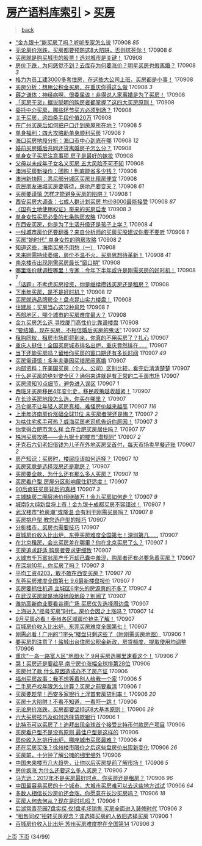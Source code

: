 [房产语料库索引](../../README.md)  > [买房](买房.md)
====
> [back](../README.md)

- [“金九银十”能买房了吗？听听专家怎么说](http://jkwz.applinzi.com/ittc/7010985182583325712.html#%E2%80%9C%E9%87%91%E4%B9%9D%E9%93%B6%E5%8D%81%E2%80%9D%E8%83%BD%E4%B9%B0%E6%88%BF%E4%BA%86%E5%90%97%EF%BC%9F%E5%90%AC%E5%90%AC%E4%B8%93%E5%AE%B6%E6%80%8E%E4%B9%88%E8%AF%B4) 170908 *85* 
- [无论房价涨跌，买房都要预防这8大陷阱，否则坑死你！](http://jkwz.applinzi.com/ittc/7010978306340684817.html#%E6%97%A0%E8%AE%BA%E6%88%BF%E4%BB%B7%E6%B6%A8%E8%B7%8C%EF%BC%8C%E4%B9%B0%E6%88%BF%E9%83%BD%E8%A6%81%E9%A2%84%E9%98%B2%E8%BF%998%E5%A4%A7%E9%99%B7%E9%98%B1%EF%BC%8C%E5%90%A6%E5%88%99%E5%9D%91%E6%AD%BB%E4%BD%A0%EF%BC%81) 170908 *6* 
- [买房就是购买城市的股票！选对城市是关键！](http://jkwz.applinzi.com/ittc/7010976262703809552.html#%E4%B9%B0%E6%88%BF%E5%B0%B1%E6%98%AF%E8%B4%AD%E4%B9%B0%E5%9F%8E%E5%B8%82%E7%9A%84%E8%82%A1%E7%A5%A8%EF%BC%81%E9%80%89%E5%AF%B9%E5%9F%8E%E5%B8%82%E6%98%AF%E5%85%B3%E9%94%AE%EF%BC%81) 170908  
- [房价下跌，为何感觉不到？去库存为何要涨价？明星买房也假离婚？](http://jkwz.applinzi.com/ittc/7010972763853161488.html#%E6%88%BF%E4%BB%B7%E4%B8%8B%E8%B7%8C%EF%BC%8C%E4%B8%BA%E4%BD%95%E6%84%9F%E8%A7%89%E4%B8%8D%E5%88%B0%EF%BC%9F%E5%8E%BB%E5%BA%93%E5%AD%98%E4%B8%BA%E4%BD%95%E8%A6%81%E6%B6%A8%E4%BB%B7%EF%BC%9F%E6%98%8E%E6%98%9F%E4%B9%B0%E6%88%BF%E4%B9%9F%E5%81%87%E7%A6%BB%E5%A9%9A%EF%BC%9F) 170908 *3* 
- [格力为员工建3000多套住房，在这些大公司上班，买房都是小事！](http://jkwz.applinzi.com/ittc/7010969750954574608.html#%E6%A0%BC%E5%8A%9B%E4%B8%BA%E5%91%98%E5%B7%A5%E5%BB%BA3000%E5%A4%9A%E5%A5%97%E4%BD%8F%E6%88%BF%EF%BC%8C%E5%9C%A8%E8%BF%99%E4%BA%9B%E5%A4%A7%E5%85%AC%E5%8F%B8%E4%B8%8A%E7%8F%AD%EF%BC%8C%E4%B9%B0%E6%88%BF%E9%83%BD%E6%98%AF%E5%B0%8F%E4%BA%8B%EF%BC%81) 170908  
- [买房分析：想用公积金买房，在重庆你得这么做](http://jkwz.applinzi.com/ittc/7010968994054669329.html#%E4%B9%B0%E6%88%BF%E5%88%86%E6%9E%90%EF%BC%9A%E6%83%B3%E7%94%A8%E5%85%AC%E7%A7%AF%E9%87%91%E4%B9%B0%E6%88%BF%EF%BC%8C%E5%9C%A8%E9%87%8D%E5%BA%86%E4%BD%A0%E5%BE%97%E8%BF%99%E4%B9%88%E5%81%9A) 170908 *3* 
- [薛之谦体：神经病啊，很委屈诶！非得说人家离婚是为了买房！](http://jkwz.applinzi.com/ittc/7010961892514989073.html#%E8%96%9B%E4%B9%8B%E8%B0%A6%E4%BD%93%EF%BC%9A%E7%A5%9E%E7%BB%8F%E7%97%85%E5%95%8A%EF%BC%8C%E5%BE%88%E5%A7%94%E5%B1%88%E8%AF%B6%EF%BC%81%E9%9D%9E%E5%BE%97%E8%AF%B4%E4%BA%BA%E5%AE%B6%E7%A6%BB%E5%A9%9A%E6%98%AF%E4%B8%BA%E4%BA%86%E4%B9%B0%E6%88%BF%EF%BC%81) 170908  
- [「买房干货」据说聪明的购房者都掌握了这四大买房原则！](http://jkwz.applinzi.com/ittc/7010965703316996881.html#%E3%80%8C%E4%B9%B0%E6%88%BF%E5%B9%B2%E8%B4%A7%E3%80%8D%E6%8D%AE%E8%AF%B4%E8%81%AA%E6%98%8E%E7%9A%84%E8%B4%AD%E6%88%BF%E8%80%85%E9%83%BD%E6%8E%8C%E6%8F%A1%E4%BA%86%E8%BF%99%E5%9B%9B%E5%A4%A7%E4%B9%B0%E6%88%BF%E5%8E%9F%E5%88%99%EF%BC%81) 170908  
- [委托中介买房，哪些环节买方必须到场？](http://jkwz.applinzi.com/ittc/7010964849184736272.html#%E5%A7%94%E6%89%98%E4%B8%AD%E4%BB%8B%E4%B9%B0%E6%88%BF%EF%BC%8C%E5%93%AA%E4%BA%9B%E7%8E%AF%E8%8A%82%E4%B9%B0%E6%96%B9%E5%BF%85%E9%A1%BB%E5%88%B0%E5%9C%BA%EF%BC%9F) 170908  
- [关于买房，这四条手段价值20万](http://jkwz.applinzi.com/ittc/7010962608667231249.html#%E5%85%B3%E4%BA%8E%E4%B9%B0%E6%88%BF%EF%BC%8C%E8%BF%99%E5%9B%9B%E6%9D%A1%E6%89%8B%E6%AE%B5%E4%BB%B7%E5%80%BC20%E4%B8%87) 170908  
- [在广州买房后如何把户口迁到房屋所在地？](http://jkwz.applinzi.com/ittc/7010962052791927824.html#%E5%9C%A8%E5%B9%BF%E5%B7%9E%E4%B9%B0%E6%88%BF%E5%90%8E%E5%A6%82%E4%BD%95%E6%8A%8A%E6%88%B7%E5%8F%A3%E8%BF%81%E5%88%B0%E6%88%BF%E5%B1%8B%E6%89%80%E5%9C%A8%E5%9C%B0%EF%BC%9F) 170908 *5* 
- [单身福利：四大攻略助单身顺利买房](http://jkwz.applinzi.com/ittc/7010961689015747601.html#%E5%8D%95%E8%BA%AB%E7%A6%8F%E5%88%A9%EF%BC%9A%E5%9B%9B%E5%A4%A7%E6%94%BB%E7%95%A5%E5%8A%A9%E5%8D%95%E8%BA%AB%E9%A1%BA%E5%88%A9%E4%B9%B0%E6%88%BF) 170908 *1* 
- [海口买房地段分析：海口市中心到底在哪](http://jkwz.applinzi.com/ittc/7010952191366661137.html#%E6%B5%B7%E5%8F%A3%E4%B9%B0%E6%88%BF%E5%9C%B0%E6%AE%B5%E5%88%86%E6%9E%90%EF%BC%9A%E6%B5%B7%E5%8F%A3%E5%B8%82%E4%B8%AD%E5%BF%83%E5%88%B0%E5%BA%95%E5%9C%A8%E5%93%AA) 170908 *12* 
- [婚前买房婚后共同还贷离婚房子怎么分？](http://jkwz.applinzi.com/ittc/7010951434701636369.html#%E5%A9%9A%E5%89%8D%E4%B9%B0%E6%88%BF%E5%A9%9A%E5%90%8E%E5%85%B1%E5%90%8C%E8%BF%98%E8%B4%B7%E7%A6%BB%E5%A9%9A%E6%88%BF%E5%AD%90%E6%80%8E%E4%B9%88%E5%88%86%EF%BC%9F) 170908  
- [单身女子买房注意事项 房子是最好的嫁妆](http://jkwz.applinzi.com/ittc/7010948968476050192.html#%E5%8D%95%E8%BA%AB%E5%A5%B3%E5%AD%90%E4%B9%B0%E6%88%BF%E6%B3%A8%E6%84%8F%E4%BA%8B%E9%A1%B9+%E6%88%BF%E5%AD%90%E6%98%AF%E6%9C%80%E5%A5%BD%E7%9A%84%E5%AB%81%E5%A6%86) 170908  
- [父母以未成年子女名义买房 五大风险不可不知](http://jkwz.applinzi.com/ittc/7010940890355598097.html#%E7%88%B6%E6%AF%8D%E4%BB%A5%E6%9C%AA%E6%88%90%E5%B9%B4%E5%AD%90%E5%A5%B3%E5%90%8D%E4%B9%89%E4%B9%B0%E6%88%BF+%E4%BA%94%E5%A4%A7%E9%A3%8E%E9%99%A9%E4%B8%8D%E5%8F%AF%E4%B8%8D%E7%9F%A5) 170908  
- [澳洲买房新操作：团购！到底能省多少钱？](http://jkwz.applinzi.com/ittc/7010939465336620048.html#%E6%BE%B3%E6%B4%B2%E4%B9%B0%E6%88%BF%E6%96%B0%E6%93%8D%E4%BD%9C%EF%BC%9A%E5%9B%A2%E8%B4%AD%EF%BC%81%E5%88%B0%E5%BA%95%E8%83%BD%E7%9C%81%E5%A4%9A%E5%B0%91%E9%92%B1%EF%BC%9F) 170908  
- [澳洲新快网：悉尼部分城区买房比租房便宜](http://jkwz.applinzi.com/ittc/7010936099608986385.html#%E6%BE%B3%E6%B4%B2%E6%96%B0%E5%BF%AB%E7%BD%91%EF%BC%9A%E6%82%89%E5%B0%BC%E9%83%A8%E5%88%86%E5%9F%8E%E5%8C%BA%E4%B9%B0%E6%88%BF%E6%AF%94%E7%A7%9F%E6%88%BF%E4%BE%BF%E5%AE%9C) 170908  
- [农民朋友进城买房要等待，房地产要变天？](http://jkwz.applinzi.com/ittc/7010901375700173841.html#%E5%86%9C%E6%B0%91%E6%9C%8B%E5%8F%8B%E8%BF%9B%E5%9F%8E%E4%B9%B0%E6%88%BF%E8%A6%81%E7%AD%89%E5%BE%85%EF%BC%8C%E6%88%BF%E5%9C%B0%E4%BA%A7%E8%A6%81%E5%8F%98%E5%A4%A9%EF%BC%9F) 170908 *61* 
- [买房要谨慎 怎样才能避免买房的陷阱？](http://jkwz.applinzi.com/ittc/7010900033367704592.html#%E4%B9%B0%E6%88%BF%E8%A6%81%E8%B0%A8%E6%85%8E+%E6%80%8E%E6%A0%B7%E6%89%8D%E8%83%BD%E9%81%BF%E5%85%8D%E4%B9%B0%E6%88%BF%E7%9A%84%E9%99%B7%E9%98%B1%EF%BC%9F) 170908 *1* 
- [西安买房大调查：七成人群计划买房 均价8000最能接受](http://jkwz.applinzi.com/ittc/7010895207334413329.html#%E8%A5%BF%E5%AE%89%E4%B9%B0%E6%88%BF%E5%A4%A7%E8%B0%83%E6%9F%A5%EF%BC%9A%E4%B8%83%E6%88%90%E4%BA%BA%E7%BE%A4%E8%AE%A1%E5%88%92%E4%B9%B0%E6%88%BF+%E5%9D%87%E4%BB%B78000%E6%9C%80%E8%83%BD%E6%8E%A5%E5%8F%97) 170908 *87* 
- [《国有土地使用权证》带来的买房启发](http://jkwz.applinzi.com/ittc/7010893640187249680.html#%E3%80%8A%E5%9B%BD%E6%9C%89%E5%9C%9F%E5%9C%B0%E4%BD%BF%E7%94%A8%E6%9D%83%E8%AF%81%E3%80%8B%E5%B8%A6%E6%9D%A5%E7%9A%84%E4%B9%B0%E6%88%BF%E5%90%AF%E5%8F%91) 170908 *3* 
- [单身女性买房必备的七条购房攻略](http://jkwz.applinzi.com/ittc/7010892369606738961.html#%E5%8D%95%E8%BA%AB%E5%A5%B3%E6%80%A7%E4%B9%B0%E6%88%BF%E5%BF%85%E5%A4%87%E7%9A%84%E4%B8%83%E6%9D%A1%E8%B4%AD%E6%88%BF%E6%94%BB%E7%95%A5) 170908  
- [在西安买房，你是为了生活升级还是孩子上学？](http://jkwz.applinzi.com/ittc/7010891717891589137.html#%E5%9C%A8%E8%A5%BF%E5%AE%89%E4%B9%B0%E6%88%BF%EF%BC%8C%E4%BD%A0%E6%98%AF%E4%B8%BA%E4%BA%86%E7%94%9F%E6%B4%BB%E5%8D%87%E7%BA%A7%E8%BF%98%E6%98%AF%E5%AD%A9%E5%AD%90%E4%B8%8A%E5%AD%A6%EF%BC%9F) 170908 *4* 
- [一线城市房价还要翻番？来自分析师的买房买股建议你要不要听](http://jkwz.applinzi.com/ittc/7010889007905637137.html#%E4%B8%80%E7%BA%BF%E5%9F%8E%E5%B8%82%E6%88%BF%E4%BB%B7%E8%BF%98%E8%A6%81%E7%BF%BB%E7%95%AA%EF%BC%9F%E6%9D%A5%E8%87%AA%E5%88%86%E6%9E%90%E5%B8%88%E7%9A%84%E4%B9%B0%E6%88%BF%E4%B9%B0%E8%82%A1%E5%BB%BA%E8%AE%AE%E4%BD%A0%E8%A6%81%E4%B8%8D%E8%A6%81%E5%90%AC) 170908 *1* 
- [买房“她时代” 单身女性的购房攻略](http://jkwz.applinzi.com/ittc/7010884854697427985.html#%E4%B9%B0%E6%88%BF%E2%80%9C%E5%A5%B9%E6%97%B6%E4%BB%A3%E2%80%9D+%E5%8D%95%E8%BA%AB%E5%A5%B3%E6%80%A7%E7%9A%84%E8%B4%AD%E6%88%BF%E6%94%BB%E7%95%A5) 170908 *2* 
- [知道这些，海南买房不用愁（一）](http://jkwz.applinzi.com/ittc/7010884841120465936.html#%E7%9F%A5%E9%81%93%E8%BF%99%E4%BA%9B%EF%BC%8C%E6%B5%B7%E5%8D%97%E4%B9%B0%E6%88%BF%E4%B8%8D%E7%94%A8%E6%84%81%EF%BC%88%E4%B8%80%EF%BC%89) 170908  
- [未来刚需持续萎缩，房价不温不火，买房思想待革新！](http://jkwz.applinzi.com/ittc/7010883943321306129.html#%E6%9C%AA%E6%9D%A5%E5%88%9A%E9%9C%80%E6%8C%81%E7%BB%AD%E8%90%8E%E7%BC%A9%EF%BC%8C%E6%88%BF%E4%BB%B7%E4%B8%8D%E6%B8%A9%E4%B8%8D%E7%81%AB%EF%BC%8C%E4%B9%B0%E6%88%BF%E6%80%9D%E6%83%B3%E5%BE%85%E9%9D%A9%E6%96%B0%EF%BC%81) 170908 *41* 
- [南京楼市出现刚需买房最长“窗口期”](http://jkwz.applinzi.com/ittc/7010878374539690768.html#%E5%8D%97%E4%BA%AC%E6%A5%BC%E5%B8%82%E5%87%BA%E7%8E%B0%E5%88%9A%E9%9C%80%E4%B9%B0%E6%88%BF%E6%9C%80%E9%95%BF%E2%80%9C%E7%AA%97%E5%8F%A3%E6%9C%9F%E2%80%9D) 170908  
- [哪里涨价就调控哪里！专家：今年下半年或许是刚需买房的好时机！](http://jkwz.applinzi.com/ittc/7010868640503825425.html#%E5%93%AA%E9%87%8C%E6%B6%A8%E4%BB%B7%E5%B0%B1%E8%B0%83%E6%8E%A7%E5%93%AA%E9%87%8C%EF%BC%81%E4%B8%93%E5%AE%B6%EF%BC%9A%E4%BB%8A%E5%B9%B4%E4%B8%8B%E5%8D%8A%E5%B9%B4%E6%88%96%E8%AE%B8%E6%98%AF%E5%88%9A%E9%9C%80%E4%B9%B0%E6%88%BF%E7%9A%84%E5%A5%BD%E6%97%B6%E6%9C%BA%EF%BC%81) 170908 *1* 
- [「话题」不考虑买房投资，你是继续攒钱买房还是租房？](http://jkwz.applinzi.com/ittc/7010867944257766416.html#%E3%80%8C%E8%AF%9D%E9%A2%98%E3%80%8D%E4%B8%8D%E8%80%83%E8%99%91%E4%B9%B0%E6%88%BF%E6%8A%95%E8%B5%84%EF%BC%8C%E4%BD%A0%E6%98%AF%E7%BB%A7%E7%BB%AD%E6%94%92%E9%92%B1%E4%B9%B0%E6%88%BF%E8%BF%98%E6%98%AF%E7%A7%9F%E6%88%BF%EF%BC%9F) 170908  
- [下半年买房，是不是好时机？](http://jkwz.applinzi.com/ittc/7010866705797219345.html#%E4%B8%8B%E5%8D%8A%E5%B9%B4%E4%B9%B0%E6%88%BF%EF%BC%8C%E6%98%AF%E4%B8%8D%E6%98%AF%E5%A5%BD%E6%97%B6%E6%9C%BA%EF%BC%9F) 170908 *12* 
- [买房就选品牌房企！盘点昆山实力楼盘！](http://jkwz.applinzi.com/ittc/7010826623841207313.html#%E4%B9%B0%E6%88%BF%E5%B0%B1%E9%80%89%E5%93%81%E7%89%8C%E6%88%BF%E4%BC%81%EF%BC%81%E7%9B%98%E7%82%B9%E6%98%86%E5%B1%B1%E5%AE%9E%E5%8A%9B%E6%A5%BC%E7%9B%98%EF%BC%81) 170908  
- [住建局：买房当心这12种风险](http://jkwz.applinzi.com/ittc/7010819642724189200.html#%E4%BD%8F%E5%BB%BA%E5%B1%80%EF%BC%9A%E4%B9%B0%E6%88%BF%E5%BD%93%E5%BF%83%E8%BF%9912%E7%A7%8D%E9%A3%8E%E9%99%A9) 170908 *1* 
- [西部地区，哪个城市的买房难度最大？](http://jkwz.applinzi.com/ittc/7010749556588020752.html#%E8%A5%BF%E9%83%A8%E5%9C%B0%E5%8C%BA%EF%BC%8C%E5%93%AA%E4%B8%AA%E5%9F%8E%E5%B8%82%E7%9A%84%E4%B9%B0%E6%88%BF%E9%9A%BE%E5%BA%A6%E6%9C%80%E5%A4%A7%EF%BC%9F) 170908  
- [金九买房怎么选 寻找厦门高性价比靠谱楼盘](http://jkwz.applinzi.com/ittc/7010718587659224081.html#%E9%87%91%E4%B9%9D%E4%B9%B0%E6%88%BF%E6%80%8E%E4%B9%88%E9%80%89+%E5%AF%BB%E6%89%BE%E5%8E%A6%E9%97%A8%E9%AB%98%E6%80%A7%E4%BB%B7%E6%AF%94%E9%9D%A0%E8%B0%B1%E6%A5%BC%E7%9B%98) 170908  
- [“要结婚，现在买房，不相信婚后买房的鬼话”](http://jkwz.applinzi.com/ittc/7010715227593901072.html#%E2%80%9C%E8%A6%81%E7%BB%93%E5%A9%9A%EF%BC%8C%E7%8E%B0%E5%9C%A8%E4%B9%B0%E6%88%BF%EF%BC%8C%E4%B8%8D%E7%9B%B8%E4%BF%A1%E5%A9%9A%E5%90%8E%E4%B9%B0%E6%88%BF%E7%9A%84%E9%AC%BC%E8%AF%9D%E2%80%9D) 170907 *52* 
- [租购同权，租房市场即将到来，你真的不用买房了？扎心](http://jkwz.applinzi.com/ittc/7010704665937970193.html#%E7%A7%9F%E8%B4%AD%E5%90%8C%E6%9D%83%EF%BC%8C%E7%A7%9F%E6%88%BF%E5%B8%82%E5%9C%BA%E5%8D%B3%E5%B0%86%E5%88%B0%E6%9D%A5%EF%BC%8C%E4%BD%A0%E7%9C%9F%E7%9A%84%E4%B8%8D%E7%94%A8%E4%B9%B0%E6%88%BF%E4%BA%86%EF%BC%9F%E6%89%8E%E5%BF%83) 170907  
- [重庆人挺住！全国买房城市排名出炉，重庆竟然排在……](http://jkwz.applinzi.com/ittc/7010688095266292497.html#%E9%87%8D%E5%BA%86%E4%BA%BA%E6%8C%BA%E4%BD%8F%EF%BC%81%E5%85%A8%E5%9B%BD%E4%B9%B0%E6%88%BF%E5%9F%8E%E5%B8%82%E6%8E%92%E5%90%8D%E5%87%BA%E7%82%89%EF%BC%8C%E9%87%8D%E5%BA%86%E7%AB%9F%E7%84%B6%E6%8E%92%E5%9C%A8%E2%80%A6%E2%80%A6) 170907  
- [当下还能买房吗？留给你买房的窗口期还有多长时间](http://jkwz.applinzi.com/ittc/7010684979863094289.html#%E5%BD%93%E4%B8%8B%E8%BF%98%E8%83%BD%E4%B9%B0%E6%88%BF%E5%90%97%EF%BC%9F%E7%95%99%E7%BB%99%E4%BD%A0%E4%B9%B0%E6%88%BF%E7%9A%84%E7%AA%97%E5%8F%A3%E6%9C%9F%E8%BF%98%E6%9C%89%E5%A4%9A%E9%95%BF%E6%97%B6%E9%97%B4) 170907 *49* 
- [买房需谨慎！多年夫妻因买错房闹离婚](http://jkwz.applinzi.com/ittc/7010647925179548433.html#%E4%B9%B0%E6%88%BF%E9%9C%80%E8%B0%A8%E6%85%8E%EF%BC%81%E5%A4%9A%E5%B9%B4%E5%A4%AB%E5%A6%BB%E5%9B%A0%E4%B9%B0%E9%94%99%E6%88%BF%E9%97%B9%E7%A6%BB%E5%A9%9A) 170907  
- [内部资料：在美国买房（个人、公司）区别比较，看完后清清楚楚](http://jkwz.applinzi.com/ittc/7010628972805882640.html#%E5%86%85%E9%83%A8%E8%B5%84%E6%96%99%EF%BC%9A%E5%9C%A8%E7%BE%8E%E5%9B%BD%E4%B9%B0%E6%88%BF%EF%BC%88%E4%B8%AA%E4%BA%BA%E3%80%81%E5%85%AC%E5%8F%B8%EF%BC%89%E5%8C%BA%E5%88%AB%E6%AF%94%E8%BE%83%EF%BC%8C%E7%9C%8B%E5%AE%8C%E5%90%8E%E6%B8%85%E6%B8%85%E6%A5%9A%E6%A5%9A) 170907  
- [什么是买房的绝对安全区？通俗来讲就是有正常的二手房市场](http://jkwz.applinzi.com/ittc/7010627690070279184.html#%E4%BB%80%E4%B9%88%E6%98%AF%E4%B9%B0%E6%88%BF%E7%9A%84%E7%BB%9D%E5%AF%B9%E5%AE%89%E5%85%A8%E5%8C%BA%EF%BC%9F%E9%80%9A%E4%BF%97%E6%9D%A5%E8%AE%B2%E5%B0%B1%E6%98%AF%E6%9C%89%E6%AD%A3%E5%B8%B8%E7%9A%84%E4%BA%8C%E6%89%8B%E6%88%BF%E5%B8%82%E5%9C%BA) 170907  
- [买房须知10点细节，避免进入误区](http://jkwz.applinzi.com/ittc/7010624658507039760.html#%E4%B9%B0%E6%88%BF%E9%A1%BB%E7%9F%A510%E7%82%B9%E7%BB%86%E8%8A%82%EF%BC%8C%E9%81%BF%E5%85%8D%E8%BF%9B%E5%85%A5%E8%AF%AF%E5%8C%BA) 170907 *1* 
- [西班牙买房移民4年变化史，移民政策越收越紧！](http://jkwz.applinzi.com/ittc/7010514756933518352.html#%E8%A5%BF%E7%8F%AD%E7%89%99%E4%B9%B0%E6%88%BF%E7%A7%BB%E6%B0%914%E5%B9%B4%E5%8F%98%E5%8C%96%E5%8F%B2%EF%BC%8C%E7%A7%BB%E6%B0%91%E6%94%BF%E7%AD%96%E8%B6%8A%E6%94%B6%E8%B6%8A%E7%B4%A7%EF%BC%81) 170907  
- [在长沙买房地段怎么选，你买在哪里？](http://jkwz.applinzi.com/ittc/7010614054736102417.html#%E5%9C%A8%E9%95%BF%E6%B2%99%E4%B9%B0%E6%88%BF%E5%9C%B0%E6%AE%B5%E6%80%8E%E4%B9%88%E9%80%89%EF%BC%8C%E4%BD%A0%E4%B9%B0%E5%9C%A8%E5%93%AA%E9%87%8C%EF%BC%9F) 170907  
- [冯仑揭不让年轻人买房真相，难怪房价越来越高](http://jkwz.applinzi.com/ittc/7010607572372177936.html#%E5%86%AF%E4%BB%91%E6%8F%AD%E4%B8%8D%E8%AE%A9%E5%B9%B4%E8%BD%BB%E4%BA%BA%E4%B9%B0%E6%88%BF%E7%9C%9F%E7%9B%B8%EF%BC%8C%E9%9A%BE%E6%80%AA%E6%88%BF%E4%BB%B7%E8%B6%8A%E6%9D%A5%E8%B6%8A%E9%AB%98) 170907 *116* 
- [上半年济南房价涨幅全球11位 未买房者哭还是悔？](http://jkwz.applinzi.com/ittc/7010608887953359889.html#%E4%B8%8A%E5%8D%8A%E5%B9%B4%E6%B5%8E%E5%8D%97%E6%88%BF%E4%BB%B7%E6%B6%A8%E5%B9%85%E5%85%A8%E7%90%8311%E4%BD%8D+%E6%9C%AA%E4%B9%B0%E6%88%BF%E8%80%85%E5%93%AD%E8%BF%98%E6%98%AF%E6%82%94%EF%BC%9F) 170907 *2* 
- [为啥住宅炙手可热？威海买房老司机告诉你原因！](http://jkwz.applinzi.com/ittc/7010598702480360465.html#%E4%B8%BA%E5%95%A5%E4%BD%8F%E5%AE%85%E7%82%99%E6%89%8B%E5%8F%AF%E7%83%AD%EF%BC%9F%E5%A8%81%E6%B5%B7%E4%B9%B0%E6%88%BF%E8%80%81%E5%8F%B8%E6%9C%BA%E5%91%8A%E8%AF%89%E4%BD%A0%E5%8E%9F%E5%9B%A0%EF%BC%81) 170907 *3* 
- [你觉得合肥市怎么样 会在合肥买房居住吗？](http://jkwz.applinzi.com/ittc/7010596352667681808.html#%E4%BD%A0%E8%A7%89%E5%BE%97%E5%90%88%E8%82%A5%E5%B8%82%E6%80%8E%E4%B9%88%E6%A0%B7+%E4%BC%9A%E5%9C%A8%E5%90%88%E8%82%A5%E4%B9%B0%E6%88%BF%E5%B1%85%E4%BD%8F%E5%90%97%EF%BC%9F) 170907 *17* 
- [株洲买房攻略——金九银十的楼市“潜规则”](http://jkwz.applinzi.com/ittc/7010592156975367185.html#%E6%A0%AA%E6%B4%B2%E4%B9%B0%E6%88%BF%E6%94%BB%E7%95%A5%E2%80%94%E2%80%94%E9%87%91%E4%B9%9D%E9%93%B6%E5%8D%81%E7%9A%84%E6%A5%BC%E5%B8%82%E2%80%9C%E6%BD%9C%E8%A7%84%E5%88%99%E2%80%9D) 170907 *2* 
- [牙克石六旬老妇借钱为儿子在外地买房交首付，每天市场卖早餐还账](http://jkwz.applinzi.com/ittc/7010511697746592784.html#%E7%89%99%E5%85%8B%E7%9F%B3%E5%85%AD%E6%97%AC%E8%80%81%E5%A6%87%E5%80%9F%E9%92%B1%E4%B8%BA%E5%84%BF%E5%AD%90%E5%9C%A8%E5%A4%96%E5%9C%B0%E4%B9%B0%E6%88%BF%E4%BA%A4%E9%A6%96%E4%BB%98%EF%BC%8C%E6%AF%8F%E5%A4%A9%E5%B8%82%E5%9C%BA%E5%8D%96%E6%97%A9%E9%A4%90%E8%BF%98%E8%B4%A6) 170907 *2* 
- [房产知识：买房时，楼层应该如何选择？](http://jkwz.applinzi.com/ittc/7010593919765840912.html#%E6%88%BF%E4%BA%A7%E7%9F%A5%E8%AF%86%EF%BC%9A%E4%B9%B0%E6%88%BF%E6%97%B6%EF%BC%8C%E6%A5%BC%E5%B1%82%E5%BA%94%E8%AF%A5%E5%A6%82%E4%BD%95%E9%80%89%E6%8B%A9%EF%BC%9F) 170907 *10* 
- [买房究竟是选择现房还是期房？](http://jkwz.applinzi.com/ittc/7010589311806997520.html#%E4%B9%B0%E6%88%BF%E7%A9%B6%E7%AB%9F%E6%98%AF%E9%80%89%E6%8B%A9%E7%8E%B0%E6%88%BF%E8%BF%98%E6%98%AF%E6%9C%9F%E6%88%BF%EF%BC%9F) 170907  
- [买房要全款，为什么还有那么多人买房？](http://jkwz.applinzi.com/ittc/7010587211685430289.html#%E4%B9%B0%E6%88%BF%E8%A6%81%E5%85%A8%E6%AC%BE%EF%BC%8C%E4%B8%BA%E4%BB%80%E4%B9%88%E8%BF%98%E6%9C%89%E9%82%A3%E4%B9%88%E5%A4%9A%E4%BA%BA%E4%B9%B0%E6%88%BF%EF%BC%9F) 170907 *18* 
- [买房看户型 房屋分区影响居住舒适度！](http://jkwz.applinzi.com/ittc/7010586858868966417.html#%E4%B9%B0%E6%88%BF%E7%9C%8B%E6%88%B7%E5%9E%8B+%E6%88%BF%E5%B1%8B%E5%88%86%E5%8C%BA%E5%BD%B1%E5%93%8D%E5%B1%85%E4%BD%8F%E8%88%92%E9%80%82%E5%BA%A6%EF%BC%81) 170907  
- [90后疯狂买房背后的真相](http://jkwz.applinzi.com/ittc/7010586589254910993.html#90%E5%90%8E%E7%96%AF%E7%8B%82%E4%B9%B0%E6%88%BF%E8%83%8C%E5%90%8E%E7%9A%84%E7%9C%9F%E7%9B%B8) 170907 *3* 
- [主城缺房二圈层地价相继破万！金九买房如何走？](http://jkwz.applinzi.com/ittc/7010582833301816336.html#%E4%B8%BB%E5%9F%8E%E7%BC%BA%E6%88%BF%E4%BA%8C%E5%9C%88%E5%B1%82%E5%9C%B0%E4%BB%B7%E7%9B%B8%E7%BB%A7%E7%A0%B4%E4%B8%87%EF%BC%81%E9%87%91%E4%B9%9D%E4%B9%B0%E6%88%BF%E5%A6%82%E4%BD%95%E8%B5%B0%EF%BC%9F) 170907 *9* 
- [城南5大纯新盘将上市！金九银十成都买房不容错过！](http://jkwz.applinzi.com/ittc/7010575364798284817.html#%E5%9F%8E%E5%8D%975%E5%A4%A7%E7%BA%AF%E6%96%B0%E7%9B%98%E5%B0%86%E4%B8%8A%E5%B8%82%EF%BC%81%E9%87%91%E4%B9%9D%E9%93%B6%E5%8D%81%E6%88%90%E9%83%BD%E4%B9%B0%E6%88%BF%E4%B8%8D%E5%AE%B9%E9%94%99%E8%BF%87%EF%BC%81) 170907 *1* 
- [武汉楼市“抢房潮”或降温 会有利于刚需买房吗？](http://jkwz.applinzi.com/ittc/7010572071044908049.html#%E6%AD%A6%E6%B1%89%E6%A5%BC%E5%B8%82%E2%80%9C%E6%8A%A2%E6%88%BF%E6%BD%AE%E2%80%9D%E6%88%96%E9%99%8D%E6%B8%A9+%E4%BC%9A%E6%9C%89%E5%88%A9%E4%BA%8E%E5%88%9A%E9%9C%80%E4%B9%B0%E6%88%BF%E5%90%97%EF%BC%9F) 170907 *8* 
- [买房挑户型 教您选户型的技巧](http://jkwz.applinzi.com/ittc/7010569078253814800.html#%E4%B9%B0%E6%88%BF%E6%8C%91%E6%88%B7%E5%9E%8B+%E6%95%99%E6%82%A8%E9%80%89%E6%88%B7%E5%9E%8B%E7%9A%84%E6%8A%80%E5%B7%A7) 170907  
- [分析楼市，买房也需要技巧](http://jkwz.applinzi.com/ittc/7010563862540321808.html#%E5%88%86%E6%9E%90%E6%A5%BC%E5%B8%82%EF%BC%8C%E4%B9%B0%E6%88%BF%E4%B9%9F%E9%9C%80%E8%A6%81%E6%8A%80%E5%B7%A7) 170907  
- [百城房价收入比出炉，东莞买房难度全国第七！深圳第几……](http://jkwz.applinzi.com/ittc/7010523030890218512.html#%E7%99%BE%E5%9F%8E%E6%88%BF%E4%BB%B7%E6%94%B6%E5%85%A5%E6%AF%94%E5%87%BA%E7%82%89%EF%BC%8C%E4%B8%9C%E8%8E%9E%E4%B9%B0%E6%88%BF%E9%9A%BE%E5%BA%A6%E5%85%A8%E5%9B%BD%E7%AC%AC%E4%B8%83%EF%BC%81%E6%B7%B1%E5%9C%B3%E7%AC%AC%E5%87%A0%E2%80%A6%E2%80%A6) 170907  
- [在北京租房，会比买房差在哪里？你在北京买房了么？](http://jkwz.applinzi.com/ittc/7010516999246185488.html#%E5%9C%A8%E5%8C%97%E4%BA%AC%E7%A7%9F%E6%88%BF%EF%BC%8C%E4%BC%9A%E6%AF%94%E4%B9%B0%E6%88%BF%E5%B7%AE%E5%9C%A8%E5%93%AA%E9%87%8C%EF%BC%9F%E4%BD%A0%E5%9C%A8%E5%8C%97%E4%BA%AC%E4%B9%B0%E6%88%BF%E4%BA%86%E4%B9%88%EF%BC%9F) 170907 *1* 
- [买房追求舒适 购房者要求更细致](http://jkwz.applinzi.com/ittc/7010513849969804304.html#%E4%B9%B0%E6%88%BF%E8%BF%BD%E6%B1%82%E8%88%92%E9%80%82+%E8%B4%AD%E6%88%BF%E8%80%85%E8%A6%81%E6%B1%82%E6%9B%B4%E7%BB%86%E8%87%B4) 170907  
- [大城市千万富翁房产千万却已囊中羞涩，购房者还有必要急着买房？](http://jkwz.applinzi.com/ittc/7010513604837901328.html#%E5%A4%A7%E5%9F%8E%E5%B8%82%E5%8D%83%E4%B8%87%E5%AF%8C%E7%BF%81%E6%88%BF%E4%BA%A7%E5%8D%83%E4%B8%87%E5%8D%B4%E5%B7%B2%E5%9B%8A%E4%B8%AD%E7%BE%9E%E6%B6%A9%EF%BC%8C%E8%B4%AD%E6%88%BF%E8%80%85%E8%BF%98%E6%9C%89%E5%BF%85%E8%A6%81%E6%80%A5%E7%9D%80%E4%B9%B0%E6%88%BF%EF%BC%9F) 170907  
- [在深圳10年，你买房了吗？](http://jkwz.applinzi.com/ittc/7010512360467596304.html#%E5%9C%A8%E6%B7%B1%E5%9C%B310%E5%B9%B4%EF%BC%8C%E4%BD%A0%E4%B9%B0%E6%88%BF%E4%BA%86%E5%90%97%EF%BC%9F) 170907 *3* 
- [平均工资4203，敢不敢在西安买房？](http://jkwz.applinzi.com/ittc/7010507155348931600.html#%E5%B9%B3%E5%9D%87%E5%B7%A5%E8%B5%844203%EF%BC%8C%E6%95%A2%E4%B8%8D%E6%95%A2%E5%9C%A8%E8%A5%BF%E5%AE%89%E4%B9%B0%E6%88%BF%EF%BC%9F) 170907 *70* 
- [东莞买房难度全国第七 9.6最新楼盘报价](http://jkwz.applinzi.com/ittc/7010503968185386001.html#%E4%B8%9C%E8%8E%9E%E4%B9%B0%E6%88%BF%E9%9A%BE%E5%BA%A6%E5%85%A8%E5%9B%BD%E7%AC%AC%E4%B8%83+9.6%E6%9C%80%E6%96%B0%E6%A5%BC%E7%9B%98%E6%8A%A5%E4%BB%B7) 170907 *1* 
- [买房要抓住机遇 主城区6字头的房源真的不多了](http://jkwz.applinzi.com/ittc/7010499757624280080.html#%E4%B9%B0%E6%88%BF%E8%A6%81%E6%8A%93%E4%BD%8F%E6%9C%BA%E9%81%87+%E4%B8%BB%E5%9F%8E%E5%8C%BA6%E5%AD%97%E5%A4%B4%E7%9A%84%E6%88%BF%E6%BA%90%E7%9C%9F%E7%9A%84%E4%B8%8D%E5%A4%9A%E4%BA%86) 170907 *4* 
- [在武汉买房就是地段地段地段？别闹了](http://jkwz.applinzi.com/ittc/7010498089574728721.html#%E5%9C%A8%E6%AD%A6%E6%B1%89%E4%B9%B0%E6%88%BF%E5%B0%B1%E6%98%AF%E5%9C%B0%E6%AE%B5%E5%9C%B0%E6%AE%B5%E5%9C%B0%E6%AE%B5%EF%BC%9F%E5%88%AB%E9%97%B9%E4%BA%86) 170907  
- [潍坊高新商业要看谷德广场 买房优先选择周边盘](http://jkwz.applinzi.com/ittc/7010486192070722577.html#%E6%BD%8D%E5%9D%8A%E9%AB%98%E6%96%B0%E5%95%86%E4%B8%9A%E8%A6%81%E7%9C%8B%E8%B0%B7%E5%BE%B7%E5%B9%BF%E5%9C%BA+%E4%B9%B0%E6%88%BF%E4%BC%98%E5%85%88%E9%80%89%E6%8B%A9%E5%91%A8%E8%BE%B9%E7%9B%98) 170907  
- [上海进入“摇号买房”时代，房价会因之上涨吗？](http://jkwz.applinzi.com/ittc/7010124228438000656.html#%E4%B8%8A%E6%B5%B7%E8%BF%9B%E5%85%A5%E2%80%9C%E6%91%87%E5%8F%B7%E4%B9%B0%E6%88%BF%E2%80%9D%E6%97%B6%E4%BB%A3%EF%BC%8C%E6%88%BF%E4%BB%B7%E4%BC%9A%E5%9B%A0%E4%B9%8B%E4%B8%8A%E6%B6%A8%E5%90%97%EF%BC%9F) 170907 *14* 
- [9月买房必看！泰州各区域房价抢先了解！](http://jkwz.applinzi.com/ittc/7010481669994447888.html#9%E6%9C%88%E4%B9%B0%E6%88%BF%E5%BF%85%E7%9C%8B%EF%BC%81%E6%B3%B0%E5%B7%9E%E5%90%84%E5%8C%BA%E5%9F%9F%E6%88%BF%E4%BB%B7%E6%8A%A2%E5%85%88%E4%BA%86%E8%A7%A3%EF%BC%81) 170907  
- [百城房价收入比出炉，东莞买房难度全国第七！](http://jkwz.applinzi.com/ittc/7010465816892670992.html#%E7%99%BE%E5%9F%8E%E6%88%BF%E4%BB%B7%E6%94%B6%E5%85%A5%E6%AF%94%E5%87%BA%E7%82%89%EF%BC%8C%E4%B8%9C%E8%8E%9E%E4%B9%B0%E6%88%BF%E9%9A%BE%E5%BA%A6%E5%85%A8%E5%9B%BD%E7%AC%AC%E4%B8%83%EF%BC%81) 170907  
- [刚需必看！广州的“1字头”楼盘只剩这些了（附刚需买房地图）](http://jkwz.applinzi.com/ittc/7010283487167513616.html#%E5%88%9A%E9%9C%80%E5%BF%85%E7%9C%8B%EF%BC%81%E5%B9%BF%E5%B7%9E%E7%9A%84%E2%80%9C1%E5%AD%97%E5%A4%B4%E2%80%9D%E6%A5%BC%E7%9B%98%E5%8F%AA%E5%89%A9%E8%BF%99%E4%BA%9B%E4%BA%86%EF%BC%88%E9%99%84%E5%88%9A%E9%9C%80%E4%B9%B0%E6%88%BF%E5%9C%B0%E5%9B%BE%EF%BC%89) 170906 *1* 
- [要买房的注意了！盐城出台住房公积金新政，房贷额度、提取使用均调整](http://jkwz.applinzi.com/ittc/7010275632708322321.html#%E8%A6%81%E4%B9%B0%E6%88%BF%E7%9A%84%E6%B3%A8%E6%84%8F%E4%BA%86%EF%BC%81%E7%9B%90%E5%9F%8E%E5%87%BA%E5%8F%B0%E4%BD%8F%E6%88%BF%E5%85%AC%E7%A7%AF%E9%87%91%E6%96%B0%E6%94%BF%EF%BC%8C%E6%88%BF%E8%B4%B7%E9%A2%9D%E5%BA%A6%E3%80%81%E6%8F%90%E5%8F%96%E4%BD%BF%E7%94%A8%E5%9D%87%E8%B0%83%E6%95%B4) 170906  
- [重庆“一岛一路富人区”地图火了 9月买房选哪里速看这个！](http://jkwz.applinzi.com/ittc/7010272927512265744.html#%E9%87%8D%E5%BA%86%E2%80%9C%E4%B8%80%E5%B2%9B%E4%B8%80%E8%B7%AF%E5%AF%8C%E4%BA%BA%E5%8C%BA%E2%80%9D%E5%9C%B0%E5%9B%BE%E7%81%AB%E4%BA%86+9%E6%9C%88%E4%B9%B0%E6%88%BF%E9%80%89%E5%93%AA%E9%87%8C%E9%80%9F%E7%9C%8B%E8%BF%99%E4%B8%AA%EF%BC%81) 170906 *7* 
- [哭！买房还是要趁早 南宁房价涨幅全球排第28位](http://jkwz.applinzi.com/ittc/7010268145225565201.html#%E5%93%AD%EF%BC%81%E4%B9%B0%E6%88%BF%E8%BF%98%E6%98%AF%E8%A6%81%E8%B6%81%E6%97%A9+%E5%8D%97%E5%AE%81%E6%88%BF%E4%BB%B7%E6%B6%A8%E5%B9%85%E5%85%A8%E7%90%83%E6%8E%92%E7%AC%AC28%E4%BD%8D) 170906  
- [买房付了款 什么原因造成办不了房产证](http://jkwz.applinzi.com/ittc/7010246154779100177.html#%E4%B9%B0%E6%88%BF%E4%BB%98%E4%BA%86%E6%AC%BE+%E4%BB%80%E4%B9%88%E5%8E%9F%E5%9B%A0%E9%80%A0%E6%88%90%E5%8A%9E%E4%B8%8D%E4%BA%86%E6%88%BF%E4%BA%A7%E8%AF%81) 170906  
- [福州买房故事：我不想等着别人给我一个家](http://jkwz.applinzi.com/ittc/7010231423938855952.html#%E7%A6%8F%E5%B7%9E%E4%B9%B0%E6%88%BF%E6%95%85%E4%BA%8B%EF%BC%9A%E6%88%91%E4%B8%8D%E6%83%B3%E7%AD%89%E7%9D%80%E5%88%AB%E4%BA%BA%E7%BB%99%E6%88%91%E4%B8%80%E4%B8%AA%E5%AE%B6) 170906 *5* 
- [二手房产权年限怎么计算？买房之前要看清](http://jkwz.applinzi.com/ittc/7010242497492812817.html#%E4%BA%8C%E6%89%8B%E6%88%BF%E4%BA%A7%E6%9D%83%E5%B9%B4%E9%99%90%E6%80%8E%E4%B9%88%E8%AE%A1%E7%AE%97%EF%BC%9F%E4%B9%B0%E6%88%BF%E4%B9%8B%E5%89%8D%E8%A6%81%E7%9C%8B%E6%B8%85) 170906 *1* 
- [买房要趁早！西安多家银行上浮首套房贷利率！](http://jkwz.applinzi.com/ittc/7010218379238179856.html#%E4%B9%B0%E6%88%BF%E8%A6%81%E8%B6%81%E6%97%A9%EF%BC%81%E8%A5%BF%E5%AE%89%E5%A4%9A%E5%AE%B6%E9%93%B6%E8%A1%8C%E4%B8%8A%E6%B5%AE%E9%A6%96%E5%A5%97%E6%88%BF%E8%B4%B7%E5%88%A9%E7%8E%87%EF%BC%81) 170906 *20* 
- [买房十大陷阱！不看不知道，一看吓一跳！](http://jkwz.applinzi.com/ittc/7010204463376368656.html#%E4%B9%B0%E6%88%BF%E5%8D%81%E5%A4%A7%E9%99%B7%E9%98%B1%EF%BC%81%E4%B8%8D%E7%9C%8B%E4%B8%8D%E7%9F%A5%E9%81%93%EF%BC%8C%E4%B8%80%E7%9C%8B%E5%90%93%E4%B8%80%E8%B7%B3%EF%BC%81) 170906  
- [无论房价涨跌，买房都要坚持这8大基本原则！](http://jkwz.applinzi.com/ittc/7010204131653059600.html#%E6%97%A0%E8%AE%BA%E6%88%BF%E4%BB%B7%E6%B6%A8%E8%B7%8C%EF%BC%8C%E4%B9%B0%E6%88%BF%E9%83%BD%E8%A6%81%E5%9D%9A%E6%8C%81%E8%BF%998%E5%A4%A7%E5%9F%BA%E6%9C%AC%E5%8E%9F%E5%88%99%EF%BC%81) 170906 *29* 
- [六大买房技巧及如何选择贷款银行](http://jkwz.applinzi.com/ittc/7010197917540025361.html#%E5%85%AD%E5%A4%A7%E4%B9%B0%E6%88%BF%E6%8A%80%E5%B7%A7%E5%8F%8A%E5%A6%82%E4%BD%95%E9%80%89%E6%8B%A9%E8%B4%B7%E6%AC%BE%E9%93%B6%E8%A1%8C) 170906 *1* 
- [比特币可以买房了！迪拜出现全球首个接受比特币付款房产项目](http://jkwz.applinzi.com/ittc/7010195008593069073.html#%E6%AF%94%E7%89%B9%E5%B8%81%E5%8F%AF%E4%BB%A5%E4%B9%B0%E6%88%BF%E4%BA%86%EF%BC%81%E8%BF%AA%E6%8B%9C%E5%87%BA%E7%8E%B0%E5%85%A8%E7%90%83%E9%A6%96%E4%B8%AA%E6%8E%A5%E5%8F%97%E6%AF%94%E7%89%B9%E5%B8%81%E4%BB%98%E6%AC%BE%E6%88%BF%E4%BA%A7%E9%A1%B9%E7%9B%AE) 170906  
- [买房看户型不是没有原则 最佳户型是这样的](http://jkwz.applinzi.com/ittc/7010157868790318097.html#%E4%B9%B0%E6%88%BF%E7%9C%8B%E6%88%B7%E5%9E%8B%E4%B8%8D%E6%98%AF%E6%B2%A1%E6%9C%89%E5%8E%9F%E5%88%99+%E6%9C%80%E4%BD%B3%E6%88%B7%E5%9E%8B%E6%98%AF%E8%BF%99%E6%A0%B7%E7%9A%84) 170906  
- [房价收入比排行出炉，哪座城市买房最难？](http://jkwz.applinzi.com/ittc/7010156620934546449.html#%E6%88%BF%E4%BB%B7%E6%94%B6%E5%85%A5%E6%AF%94%E6%8E%92%E8%A1%8C%E5%87%BA%E7%82%89%EF%BC%8C%E5%93%AA%E5%BA%A7%E5%9F%8E%E5%B8%82%E4%B9%B0%E6%88%BF%E6%9C%80%E9%9A%BE%EF%BC%9F) 170906 *4* 
- [还在买房买涨？徐州楼市限价之后这些盘房价出现新变化](http://jkwz.applinzi.com/ittc/7010155758581449745.html#%E8%BF%98%E5%9C%A8%E4%B9%B0%E6%88%BF%E4%B9%B0%E6%B6%A8%EF%BC%9F%E5%BE%90%E5%B7%9E%E6%A5%BC%E5%B8%82%E9%99%90%E4%BB%B7%E4%B9%8B%E5%90%8E%E8%BF%99%E4%BA%9B%E7%9B%98%E6%88%BF%E4%BB%B7%E5%87%BA%E7%8E%B0%E6%96%B0%E5%8F%98%E5%8C%96) 170906 *26* 
- [买房前，十分钟了解公摊的细里细外](http://jkwz.applinzi.com/ittc/7010154577545135121.html#%E4%B9%B0%E6%88%BF%E5%89%8D%EF%BC%8C%E5%8D%81%E5%88%86%E9%92%9F%E4%BA%86%E8%A7%A3%E5%85%AC%E6%91%8A%E7%9A%84%E7%BB%86%E9%87%8C%E7%BB%86%E5%A4%96) 170906  
- [中国未来楼市几大趋势，让你以后买房提前了解市场！](http://jkwz.applinzi.com/ittc/7010154348070568976.html#%E4%B8%AD%E5%9B%BD%E6%9C%AA%E6%9D%A5%E6%A5%BC%E5%B8%82%E5%87%A0%E5%A4%A7%E8%B6%8B%E5%8A%BF%EF%BC%8C%E8%AE%A9%E4%BD%A0%E4%BB%A5%E5%90%8E%E4%B9%B0%E6%88%BF%E6%8F%90%E5%89%8D%E4%BA%86%E8%A7%A3%E5%B8%82%E5%9C%BA%EF%BC%81) 170906 *5* 
- [房价疯涨 为什么还要这么多人买房？](http://jkwz.applinzi.com/ittc/7010149029831509008.html#%E6%88%BF%E4%BB%B7%E7%96%AF%E6%B6%A8+%E4%B8%BA%E4%BB%80%E4%B9%88%E8%BF%98%E8%A6%81%E8%BF%99%E4%B9%88%E5%A4%9A%E4%BA%BA%E4%B9%B0%E6%88%BF%EF%BC%9F) 170906 *7* 
- [马光远：2017年不是买房最好时点，你买房还是租房？](http://jkwz.applinzi.com/ittc/7010148294305776657.html#%E9%A9%AC%E5%85%89%E8%BF%9C%EF%BC%9A2017%E5%B9%B4%E4%B8%8D%E6%98%AF%E4%B9%B0%E6%88%BF%E6%9C%80%E5%A5%BD%E6%97%B6%E7%82%B9%EF%BC%8C%E4%BD%A0%E4%B9%B0%E6%88%BF%E8%BF%98%E6%98%AF%E7%A7%9F%E6%88%BF%EF%BC%9F) 170906 *96* 
- [中国最容易买房的十个城市，大城市买房难可以去这些地方试试](http://jkwz.applinzi.com/ittc/7010140333852328977.html#%E4%B8%AD%E5%9B%BD%E6%9C%80%E5%AE%B9%E6%98%93%E4%B9%B0%E6%88%BF%E7%9A%84%E5%8D%81%E4%B8%AA%E5%9F%8E%E5%B8%82%EF%BC%8C%E5%A4%A7%E5%9F%8E%E5%B8%82%E4%B9%B0%E6%88%BF%E9%9A%BE%E5%8F%AF%E4%BB%A5%E5%8E%BB%E8%BF%99%E4%BA%9B%E5%9C%B0%E6%96%B9%E8%AF%95%E8%AF%95) 170906 *64* 
- [多数人相信长沙房价还会涨，你愿意在长沙买房吗？](http://jkwz.applinzi.com/ittc/7010138679539139600.html#%E5%A4%9A%E6%95%B0%E4%BA%BA%E7%9B%B8%E4%BF%A1%E9%95%BF%E6%B2%99%E6%88%BF%E4%BB%B7%E8%BF%98%E4%BC%9A%E6%B6%A8%EF%BC%8C%E4%BD%A0%E6%84%BF%E6%84%8F%E5%9C%A8%E9%95%BF%E6%B2%99%E4%B9%B0%E6%88%BF%E5%90%97%EF%BC%9F) 170906 *18* 
- [买房人何去何从？现在是时机吗？](http://jkwz.applinzi.com/ittc/7010137819434189840.html#%E4%B9%B0%E6%88%BF%E4%BA%BA%E4%BD%95%E5%8E%BB%E4%BD%95%E4%BB%8E%EF%BC%9F%E7%8E%B0%E5%9C%A8%E6%98%AF%E6%97%B6%E6%9C%BA%E5%90%97%EF%BC%9F) 170906 *1* 
- [后湖常青花园7盘实探 仅1盘毛坯销售 买房全面进入装修时代](http://jkwz.applinzi.com/ittc/7010129608035550224.html#%E5%90%8E%E6%B9%96%E5%B8%B8%E9%9D%92%E8%8A%B1%E5%9B%AD7%E7%9B%98%E5%AE%9E%E6%8E%A2+%E4%BB%851%E7%9B%98%E6%AF%9B%E5%9D%AF%E9%94%80%E5%94%AE+%E4%B9%B0%E6%88%BF%E5%85%A8%E9%9D%A2%E8%BF%9B%E5%85%A5%E8%A3%85%E4%BF%AE%E6%97%B6%E4%BB%A3) 170906 *3* 
- [“租售同权”扭转买房观念？该选择买房的人依旧选择买房](http://jkwz.applinzi.com/ittc/7010127265860682768.html#%E2%80%9C%E7%A7%9F%E5%94%AE%E5%90%8C%E6%9D%83%E2%80%9D%E6%89%AD%E8%BD%AC%E4%B9%B0%E6%88%BF%E8%A7%82%E5%BF%B5%EF%BC%9F%E8%AF%A5%E9%80%89%E6%8B%A9%E4%B9%B0%E6%88%BF%E7%9A%84%E4%BA%BA%E4%BE%9D%E6%97%A7%E9%80%89%E6%8B%A9%E4%B9%B0%E6%88%BF) 170906 *1* 
- [百城房价收入比出炉 苏州买房难度排在全国第14](http://jkwz.applinzi.com/ittc/7010126381667845137.html#%E7%99%BE%E5%9F%8E%E6%88%BF%E4%BB%B7%E6%94%B6%E5%85%A5%E6%AF%94%E5%87%BA%E7%82%89+%E8%8B%8F%E5%B7%9E%E4%B9%B0%E6%88%BF%E9%9A%BE%E5%BA%A6%E6%8E%92%E5%9C%A8%E5%85%A8%E5%9B%BD%E7%AC%AC14) 170906 *3* 


 [上页](买房35.md) [下页](买房33.md)          (34/99)